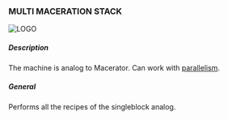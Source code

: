 ### MULTI MACERATION STACK

![LOGO](https://raw.githubusercontent.com/GT-IMPACT/impact-front/main/public/media/gregtech/ParMacer.png)

##### Description

The machine is analog to Macerator. Can work with [parallelism](/mechanics#parallelism).

##### General

Performs all the recipes of the singleblock analog.
